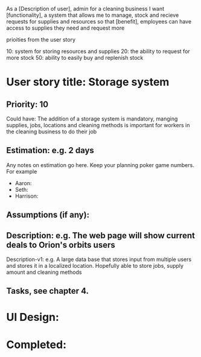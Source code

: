 As a [Description of user], admin for a cleaning business
I want [functionality], a system that allows me to manage, stock and recieve requests for supplies and resources 
so that [benefit], employees can have access to supplies they need and request more

prioities from the user story

10: system for storing resources and supplies
20: the ability to request for more stock
50: ability to easily buy and replenish stock


# User story title: Storage system

## Priority: 10
Could have:
The addition of a storage system is mandatory, manging supplies, jobs, locations and cleaning methods is important for workers in the cleaning business to do their job

## Estimation: e.g. 2 days
Any notes on estimation go here. Keep your planning poker game numbers. For example
* Aaron:
* Seth:
* Harrison:


## Assumptions (if any):

## Description: e.g. The web page will show current deals to Orion's orbits users

Description-v1: e.g. A large data base that stores input from multiple users and stores it in a localized location. Hopefully able to store jobs, supply amount and cleaning methods

## Tasks, see chapter 4.



# UI Design:


# Completed: